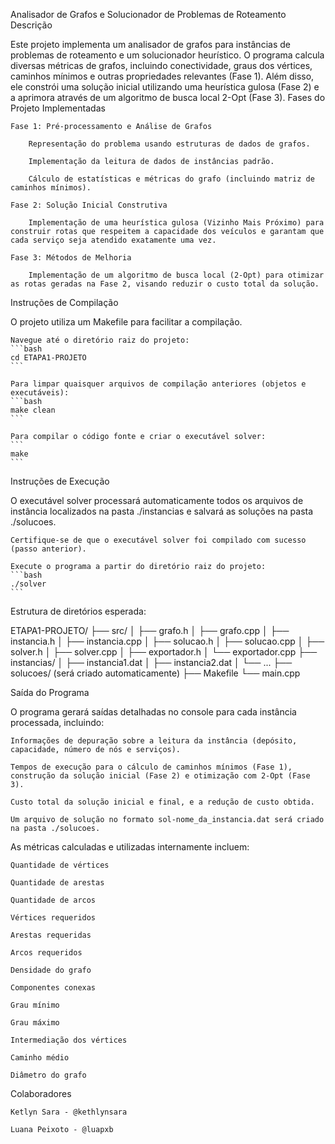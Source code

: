 Analisador de Grafos e Solucionador de Problemas de Roteamento
Descrição

Este projeto implementa um analisador de grafos para instâncias de problemas de roteamento e um solucionador heurístico. O programa calcula diversas métricas de grafos, incluindo conectividade, graus dos vértices, caminhos mínimos e outras propriedades relevantes (Fase 1). Além disso, ele constrói uma solução inicial utilizando uma heurística gulosa (Fase 2) e a aprimora através de um algoritmo de busca local 2-Opt (Fase 3).
Fases do Projeto Implementadas

    Fase 1: Pré-processamento e Análise de Grafos

        Representação do problema usando estruturas de dados de grafos.

        Implementação da leitura de dados de instâncias padrão.

        Cálculo de estatísticas e métricas do grafo (incluindo matriz de caminhos mínimos).

    Fase 2: Solução Inicial Construtiva

        Implementação de uma heurística gulosa (Vizinho Mais Próximo) para construir rotas que respeitem a capacidade dos veículos e garantam que cada serviço seja atendido exatamente uma vez.

    Fase 3: Métodos de Melhoria

        Implementação de um algoritmo de busca local (2-Opt) para otimizar as rotas geradas na Fase 2, visando reduzir o custo total da solução.

Instruções de Compilação

O projeto utiliza um Makefile para facilitar a compilação.

    Navegue até o diretório raiz do projeto:
    ```bash
    cd ETAPA1-PROJETO
    ```

    Para limpar quaisquer arquivos de compilação anteriores (objetos e executáveis):
    ```bash
    make clean
    ```

    Para compilar o código fonte e criar o executável solver:
    ```
    make
    ```

Instruções de Execução

O executável solver processará automaticamente todos os arquivos de instância localizados na pasta ./instancias e salvará as soluções na pasta ./solucoes.

    Certifique-se de que o executável solver foi compilado com sucesso (passo anterior).

    Execute o programa a partir do diretório raiz do projeto:
    ```bash
    ./solver
    ```

Estrutura de diretórios esperada:

ETAPA1-PROJETO/
├── src/
│   ├── grafo.h
│   ├── grafo.cpp
│   ├── instancia.h
│   ├── instancia.cpp
│   ├── solucao.h
│   ├── solucao.cpp
│   ├── solver.h
│   ├── solver.cpp
│   ├── exportador.h
│   └── exportador.cpp
├── instancias/
│   ├── instancia1.dat
│   ├── instancia2.dat
│   └── ...
├── solucoes/ (será criado automaticamente)
├── Makefile
└── main.cpp

Saída do Programa

O programa gerará saídas detalhadas no console para cada instância processada, incluindo:

    Informações de depuração sobre a leitura da instância (depósito, capacidade, número de nós e serviços).

    Tempos de execução para o cálculo de caminhos mínimos (Fase 1), construção da solução inicial (Fase 2) e otimização com 2-Opt (Fase 3).

    Custo total da solução inicial e final, e a redução de custo obtida.

    Um arquivo de solução no formato sol-nome_da_instancia.dat será criado na pasta ./solucoes.

As métricas calculadas e utilizadas internamente incluem:

    Quantidade de vértices

    Quantidade de arestas

    Quantidade de arcos

    Vértices requeridos

    Arestas requeridas

    Arcos requeridos

    Densidade do grafo

    Componentes conexas

    Grau mínimo

    Grau máximo

    Intermediação dos vértices

    Caminho médio

    Diâmetro do grafo

Colaboradores

    Ketlyn Sara - @kethlynsara

    Luana Peixoto - @luapxb